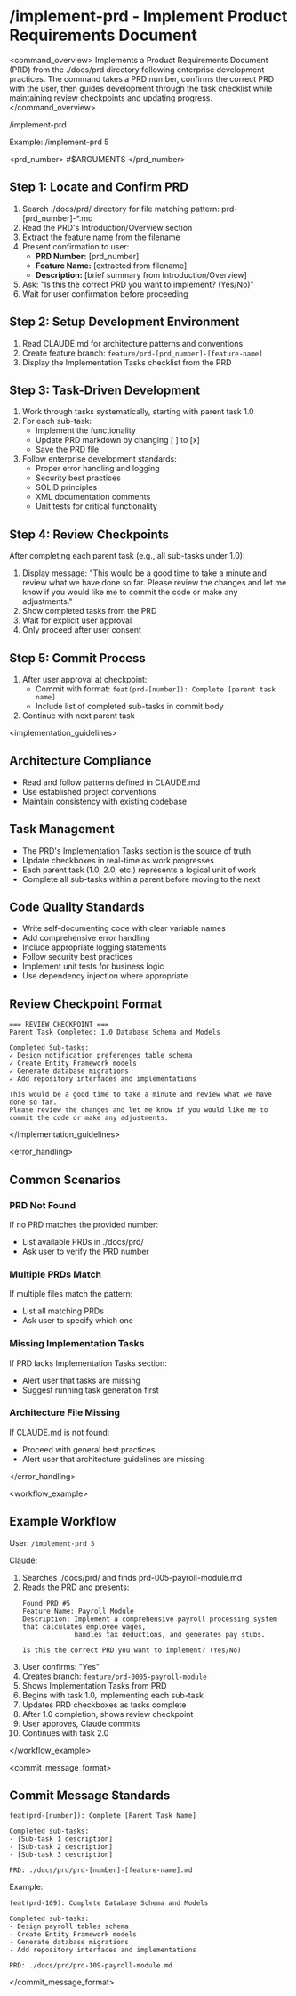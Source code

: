 # /implement-prd <PRD No.> - Implement Product Requirements Document

<command_overview>
Implements a Product Requirements Document (PRD) from the ./docs/prd directory following enterprise development practices. The command takes a PRD number, confirms the correct PRD with the user, then guides development through the task checklist while maintaining review checkpoints and updating progress.
</command_overview>

<usage>
/implement-prd <prd_number>

Example:
/implement-prd 5
</usage>

<prd_number>
#$ARGUMENTS
</prd_number>

<process>

## Step 1: Locate and Confirm PRD
1. Search ./docs/prd/ directory for file matching pattern: prd-[prd_number]-*.md
2. Read the PRD's Introduction/Overview section
3. Extract the feature name from the filename
4. Present confirmation to user:
    - **PRD Number:** [prd_number]
    - **Feature Name:** [extracted from filename]
    - **Description:** [brief summary from Introduction/Overview]
5. Ask: "Is this the correct PRD you want to implement? (Yes/No)"
6. Wait for user confirmation before proceeding

## Step 2: Setup Development Environment
1. Read CLAUDE.md for architecture patterns and conventions
2. Create feature branch: `feature/prd-[prd_number]-[feature-name]`
3. Display the Implementation Tasks checklist from the PRD

## Step 3: Task-Driven Development
1. Work through tasks systematically, starting with parent task 1.0
2. For each sub-task:
    - Implement the functionality
    - Update PRD markdown by changing [ ] to [x]
    - Save the PRD file
3. Follow enterprise development standards:
    - Proper error handling and logging
    - Security best practices
    - SOLID principles
    - XML documentation comments
    - Unit tests for critical functionality

## Step 4: Review Checkpoints
After completing each parent task (e.g., all sub-tasks under 1.0):
1. Display message: "This would be a good time to take a minute and review what we have done so far. Please review the changes and let me know if you would like me to commit the code or make any adjustments."
2. Show completed tasks from the PRD
3. Wait for explicit user approval
4. Only proceed after user consent

## Step 5: Commit Process
1. After user approval at checkpoint:
    - Commit with format: `feat(prd-[number]): Complete [parent task name]`
    - Include list of completed sub-tasks in commit body
2. Continue with next parent task

</process>

<implementation_guidelines>

## Architecture Compliance
- Read and follow patterns defined in CLAUDE.md
- Use established project conventions
- Maintain consistency with existing codebase

## Task Management
- The PRD's Implementation Tasks section is the source of truth
- Update checkboxes in real-time as work progresses
- Each parent task (1.0, 2.0, etc.) represents a logical unit of work
- Complete all sub-tasks within a parent before moving to the next

## Code Quality Standards
- Write self-documenting code with clear variable names
- Add comprehensive error handling
- Include appropriate logging statements
- Follow security best practices
- Implement unit tests for business logic
- Use dependency injection where appropriate

## Review Checkpoint Format
```
=== REVIEW CHECKPOINT ===
Parent Task Completed: 1.0 Database Schema and Models

Completed Sub-tasks:
✓ Design notification preferences table schema
✓ Create Entity Framework models  
✓ Generate database migrations
✓ Add repository interfaces and implementations

This would be a good time to take a minute and review what we have done so far. 
Please review the changes and let me know if you would like me to commit the code or make any adjustments.
```

</implementation_guidelines>

<error_handling>

## Common Scenarios

### PRD Not Found
If no PRD matches the provided number:
- List available PRDs in ./docs/prd/
- Ask user to verify the PRD number

### Multiple PRDs Match
If multiple files match the pattern:
- List all matching PRDs
- Ask user to specify which one

### Missing Implementation Tasks
If PRD lacks Implementation Tasks section:
- Alert user that tasks are missing
- Suggest running task generation first

### Architecture File Missing
If CLAUDE.md is not found:
- Proceed with general best practices
- Alert user that architecture guidelines are missing

</error_handling>

<workflow_example>

## Example Workflow

User: `/implement-prd 5`

Claude:
1. Searches ./docs/prd/ and finds prd-005-payroll-module.md
2. Reads the PRD and presents:
   ```
   Found PRD #5
   Feature Name: Payroll Module
   Description: Implement a comprehensive payroll processing system that calculates employee wages, 
                handles tax deductions, and generates pay stubs.
   
   Is this the correct PRD you want to implement? (Yes/No)
   ```
3. User confirms: "Yes"
4. Creates branch: `feature/prd-0005-payroll-module`
5. Shows Implementation Tasks from PRD
6. Begins with task 1.0, implementing each sub-task
7. Updates PRD checkboxes as tasks complete
8. After 1.0 completion, shows review checkpoint
9. User approves, Claude commits
10. Continues with task 2.0

</workflow_example>

<commit_message_format>

## Commit Message Standards

```
feat(prd-[number]): Complete [Parent Task Name]

Completed sub-tasks:
- [Sub-task 1 description]
- [Sub-task 2 description]
- [Sub-task 3 description]

PRD: ./docs/prd/prd-[number]-[feature-name].md
```

Example:
```
feat(prd-109): Complete Database Schema and Models

Completed sub-tasks:
- Design payroll tables schema
- Create Entity Framework models
- Generate database migrations
- Add repository interfaces and implementations

PRD: ./docs/prd/prd-109-payroll-module.md
```

</commit_message_format>